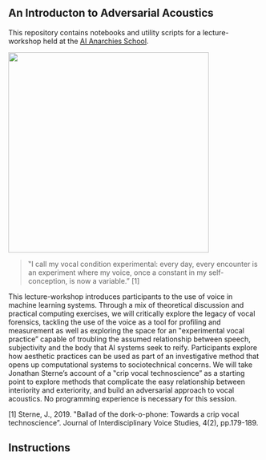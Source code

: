 ## An Introducton to Adversarial Acoustics

This repository contains notebooks and utility scripts for a lecture-workshop held at the [AI Anarchies School](https://aianarchies.net/school).

<img src="https://aianarchies.net/media/pages/program/school/an-introduction-to-adversarial-acoustics/4f888ae0c2-1663332616/murad-khan-and-martin-disley-workshop-2048x-q80.webp" width="400" height="400">


> ‟I call my vocal condition experimental: every day, every encounter is an experiment where my voice, once a constant in my self-conception, is now a variable.” [1]

This lecture-workshop introduces participants to the use of voice in machine learning systems. Through a mix of theoretical discussion and practical computing exercises, we will critically explore the legacy of vocal forensics, tackling the use of the voice as a tool for profiling and measurement as well as exploring the space for an ‟experimental vocal practice” capable of troubling the assumed relationship between speech, subjectivity and the body that AI systems seek to reify. Participants explore how aesthetic practices can be used as part of an investigative method that opens up computational systems to sociotechnical concerns. We will take Jonathan Sterne’s account of a ‟crip vocal technoscience” as a starting point to explore methods that complicate the easy relationship between interiority and exteriority, and build an adversarial approach to vocal acoustics. No programming experience is necessary for this session.

[1] Sterne, J., 2019. ‟Ballad of the dork-o-phone: Towards a crip vocal technoscience”. Journal of Interdisciplinary Voice Studies, 4(2), pp.179-189.


## Instructions

